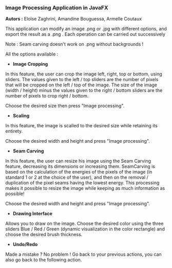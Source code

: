 ### **Image Processing Application in JavaFX**

**Autors :** Eloïse Zaghrini, Amandine Bouguessa, Armelle Coutaux

This application can modify an image .png or .jpg with different options, and export the result as a .png .
Each operation can be carried out successively

Note : Seam carving doesn't work on .png without backgrounds ! 

All the options available : 

- **Image Cropping**

In this feature, the user can crop the image left, right, top or bottom, using sliders.
The values ​​given to the left / top sliders are the number of pixels that will be cropped on the left / top of the image.
The size of the image (width / height) minus the values ​​given to the right / bottom sliders are the number of pixels to crop right / bottom.

Choose the desired size then press "Image processing".

- **Scaling**

In this feature, the image is scalled to the desired size while retaining its entirety.

Choose the desired width and height and press "Image processing".

- **Seam Carving**

In this feature, the user can resize his image using the Seam Carving feature, decreasing its dimensions or increasing them. SeamCarving is based on the calculation of the energies of the pixels of the image (in standard 1 or 2 at the choice of the user), and then on the removal / duplication of the pixel seams having the lowest energy. This processing makes it possible to resize the image while keeping as much information as possible!

Choose the desired width and height and press "Image processing".

- **Drawing Interface**

Allows you to draw on the image.
Choose the desired color using the three sliders Blue / Red / Green (dynamic visualization in the color rectangle) and choose the desired brush thickness.

- **Undo/Redo**

Made a mistake ? No problem ! Go back to your previous actions, you can also go back to the following action.

